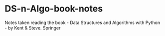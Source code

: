 # DS-n-Algo-book-notes
Notes taken reading the book - Data  Structures and  Algorithms  with Python - by Kent &amp; Steve. Springer
